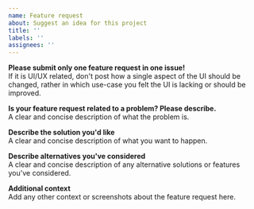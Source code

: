 ```yaml
---
name: Feature request
about: Suggest an idea for this project
title: ''
labels: ''
assignees: ''
---
```


**Please submit only one feature request in one issue!**  
If it is UI/UX related, don't post how a single aspect of the UI should be changed, rather in which use-case you felt
the UI is lacking or should be improved.

**Is your feature request related to a problem? Please describe.**  
A clear and concise description of what the problem is.

**Describe the solution you'd like**  
A clear and concise description of what you want to happen.

**Describe alternatives you've considered**  
A clear and concise description of any alternative solutions or features you've considered.

**Additional context**  
Add any other context or screenshots about the feature request here.
